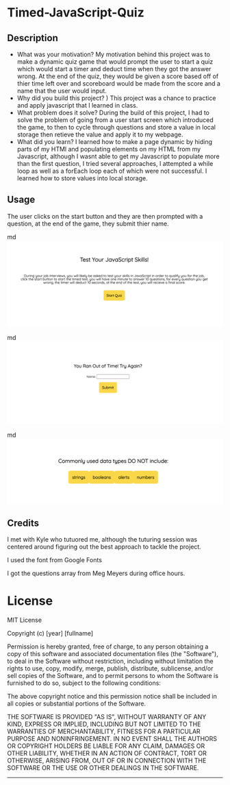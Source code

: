 # Timed-JavaScript-Quiz


## Description

- What was your motivation?
    My motivation behind this project was to make a dynamic quiz game that would prompt the user to start a quiz which would start a timer and deduct time when they got the answer wrong. At the end of the quiz, they would be given a score based off of thier time left over and scoreboard would be made from the score and a name that the user would input.  
- Why did you build this project? )
    This project was a chance to practice and apply javascript that I learned in class. 
- What problem does it solve?
    During the build of this project, I had to solve the problem of going from a user start screen which introduced the game, to then to cycle through questions and store a value in local storage then retieve the value and apply it to my webpage.  
- What did you learn?
    I learned how to make a page dynamic by hiding parts of my HTMl and populating elements on my HTML from my Javascript, although I wasnt able to get my Javascript to populate more than the first question, I tried several approaches, I attempted a while loop as well as a forEach loop each of which were not successful. I learned how to store values into local storage. 


## Usage

The user clicks on the start button and they are then prompted with a question, at the end of the game, they submit thier name.

 
md![alt text](assets/Screenshot1.png)

md![alt text](assets/Screenshot2.png)

md![alt text](assets/Screenshot3.png)


## Credits

I met with Kyle who tutuored me, although the tuturing session was centered around figuring out the best approach to tackle the project. 

I used the font from Google Fonts 

I got the questions array from Meg Meyers during office hours. 

# License

MIT License

Copyright (c) [year] [fullname]

Permission is hereby granted, free of charge, to any person obtaining a copy
of this software and associated documentation files (the "Software"), to deal
in the Software without restriction, including without limitation the rights
to use, copy, modify, merge, publish, distribute, sublicense, and/or sell
copies of the Software, and to permit persons to whom the Software is
furnished to do so, subject to the following conditions:

The above copyright notice and this permission notice shall be included in all
copies or substantial portions of the Software.

THE SOFTWARE IS PROVIDED "AS IS", WITHOUT WARRANTY OF ANY KIND, EXPRESS OR
IMPLIED, INCLUDING BUT NOT LIMITED TO THE WARRANTIES OF MERCHANTABILITY,
FITNESS FOR A PARTICULAR PURPOSE AND NONINFRINGEMENT. IN NO EVENT SHALL THE
AUTHORS OR COPYRIGHT HOLDERS BE LIABLE FOR ANY CLAIM, DAMAGES OR OTHER
LIABILITY, WHETHER IN AN ACTION OF CONTRACT, TORT OR OTHERWISE, ARISING FROM,
OUT OF OR IN CONNECTION WITH THE SOFTWARE OR THE USE OR OTHER DEALINGS IN THE
SOFTWARE.

---